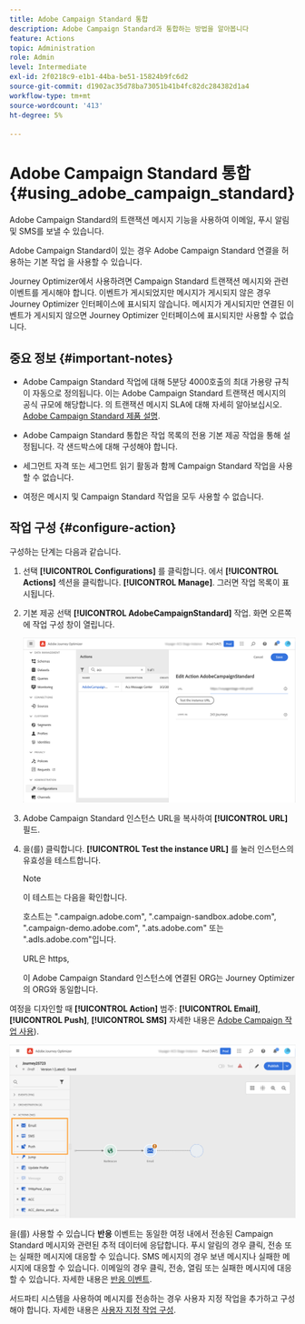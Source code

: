 ```yaml
---
title: Adobe Campaign Standard 통합
description: Adobe Campaign Standard과 통합하는 방법을 알아봅니다
feature: Actions
topic: Administration
role: Admin
level: Intermediate
exl-id: 2f0218c9-e1b1-44ba-be51-15824b9fc6d2
source-git-commit: d1902ac35d78ba73051b41b4fc82dc284382d1a4
workflow-type: tm+mt
source-wordcount: '413'
ht-degree: 5%

---
```


# Adobe Campaign Standard 통합 {#using_adobe_campaign_standard}

Adobe Campaign Standard의 트랜잭션 메시지 기능을 사용하여 이메일, 푸시 알림 및 SMS를 보낼 수 있습니다.

Adobe Campaign Standard이 있는 경우 Adobe Campaign Standard 연결을 허용하는 기본 작업 을 사용할 수 있습니다.

Journey Optimizer에서 사용하려면 Campaign Standard 트랜잭션 메시지와 관련 이벤트를 게시해야 합니다. 이벤트가 게시되었지만 메시지가 게시되지 않은 경우 Journey Optimizer 인터페이스에 표시되지 않습니다. 메시지가 게시되지만 연결된 이벤트가 게시되지 않으면 Journey Optimizer 인터페이스에 표시되지만 사용할 수 없습니다.

## 중요 정보 {#important-notes}

* Adobe Campaign Standard 작업에 대해 5분당 4000호출의 최대 가용량 규칙이 자동으로 정의됩니다. 이는 Adobe Campaign Standard 트랜잭션 메시지의 공식 규모에 해당합니다. 의 트랜잭션 메시지 SLA에 대해 자세히 알아보십시오. [Adobe Campaign Standard 제품 설명](https://helpx.adobe.com/kr/legal/product-descriptions/campaign-standard.html).

* Adobe Campaign Standard 통합은 작업 목록의 전용 기본 제공 작업을 통해 설정됩니다. 각 샌드박스에 대해 구성해야 합니다.

* 세그먼트 자격 또는 세그먼트 읽기 활동과 함께 Campaign Standard 작업을 사용할 수 없습니다.

* 여정은 메시지 및 Campaign Standard 작업을 모두 사용할 수 없습니다.

## 작업 구성 {#configure-action}

구성하는 단계는 다음과 같습니다.

1. 선택 **[!UICONTROL Configurations]** 를 클릭합니다. 에서  **[!UICONTROL Actions]** 섹션을 클릭합니다. **[!UICONTROL Manage]**. 그러면 작업 목록이 표시됩니다.

1. 기본 제공 선택 **[!UICONTROL AdobeCampaignStandard]** 작업. 화면 오른쪽에 작업 구성 창이 열립니다.

   ![](assets/actioncampaign.png)

1. Adobe Campaign Standard 인스턴스 URL을 복사하여 **[!UICONTROL URL]** 필드.

1. 을(를) 클릭합니다. **[!UICONTROL Test the instance URL]** 를 눌러 인스턴스의 유효성을 테스트합니다.

   >[!NOTE]
   >
   >이 테스트는 다음을 확인합니다.
   >
   >호스트는 &quot;.campaign.adobe.com&quot;, &quot;.campaign-sandbox.adobe.com&quot;, &quot;.campaign-demo.adobe.com&quot;, &quot;.ats.adobe.com&quot; 또는 &quot;.adls.adobe.com&quot;입니다.
   >
   >URL은 https,
   >
   >이 Adobe Campaign Standard 인스턴스에 연결된 ORG는 Journey Optimizer의 ORG와 동일합니다.

여정을 디자인할 때 **[!UICONTROL Action]** 범주: **[!UICONTROL Email]**, **[!UICONTROL Push]**, **[!UICONTROL SMS]** 자세한 내용은 [Adobe Campaign 작업 사용](../building-journeys/using-adobe-campaign-standard.md)).

![](assets/journey58.png)

을(를) 사용할 수 있습니다 **반응** 이벤트는 동일한 여정 내에서 전송된 Campaign Standard 메시지와 관련된 추적 데이터에 응답합니다. 푸시 알림의 경우 클릭, 전송 또는 실패한 메시지에 대응할 수 있습니다. SMS 메시지의 경우 보낸 메시지나 실패한 메시지에 대응할 수 있습니다. 이메일의 경우 클릭, 전송, 열림 또는 실패한 메시지에 대응할 수 있습니다. 자세한 내용은 [반응 이벤트](../building-journeys/reaction-events.md).

서드파티 시스템을 사용하여 메시지를 전송하는 경우 사용자 지정 작업을 추가하고 구성해야 합니다. 자세한 내용은 [사용자 지정 작업 구성](../action/about-custom-action-configuration.md).
